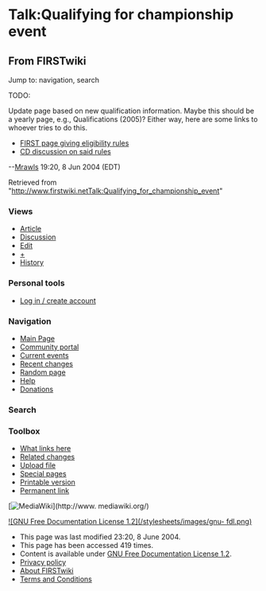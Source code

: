 # Talk:Qualifying for championship event

## From FIRSTwiki

Jump to: navigation, search

TODO:

Update page based on new qualification information. Maybe this should be a yearly page, e.g., Qualifications (2005)? Either way, here are some links to whoever tries to do this.

- [FIRST page giving eligibility rules](http://www.usfirst.org/robotics/2005/cmp_elig.htm "http://www.usfirst.org/robotics/2005/cmp_elig.htm")
- [CD discussion on said rules](http://www.chiefdelphi.com/forums/showthread.php?threadid=29003 "http://www.chiefdelphi.com/forums/showthread.php?threadid=29003")

--[Mrawls](User:Mrawls "User:Mrawls") 19:20, 8 Jun 2004 (EDT)

Retrieved from "<http://www.firstwiki.netTalk:Qualifying_for_championship_event>"

### Views

- [Article](Qualifying_for_championship_event)
- [Discussion](Talk:Qualifying_for_championship_event)
- [Edit](/index.php?title=Talk:Qualifying_for_championship_event&action=edit)
- [+](/index.php?title=Talk:Qualifying_for_championship_event&action=edit&section=new)
- [History](/index.php?title=Talk:Qualifying_for_championship_event&action=history)

### Personal tools

- [Log in / create account](/index.php?title=Special:Userlogin&returnto=Talk:Qualifying_for_championship_event)

[](Main_Page "Main Page")

### Navigation

- [Main Page](Main_Page)
- [Community portal](FIRSTwiki:Community_portal)
- [Current events](Current_events)
- [Recent changes](Special:Recentchanges)
- [Random page](Special:Random)
- [Help](Help:Contents)
- [Donations](FIRSTwiki:Site_support)

### Search

### Toolbox

- [What links here](Special:Whatlinkshere/Talk:Qualifying_for_championship_event)
- [Related changes](Special:Recentchangeslinked/Talk:Qualifying_for_championship_event)
- [Upload file](Special:Upload)
- [Special pages](Special:Specialpages)
- [Printable version](/index.php?title=Talk:Qualifying_for_championship_event&printable=yes)
- [Permanent link](/index.php?title=Talk:Qualifying_for_championship_event&oldid=39160)

[![MediaWiki](/skins/common/images/poweredby_mediawiki_88x31.png)](http://www.
mediawiki.org/)

[![GNU Free Documentation License 1.2](/stylesheets/images/gnu-
fdl.png)](http://www.gnu.org/copyleft/fdl.html)

- This page was last modified 23:20, 8 June 2004.
- This page has been accessed 419 times.
- Content is available under [GNU Free Documentation License 1.2](http://www.gnu.org/copyleft/fdl.html "http://www.gnu.org/copyleft/fdl.html").
- [Privacy policy](FIRSTwiki:Privacy_policy "FIRSTwiki:Privacy policy")
- [About FIRSTwiki](FIRSTwiki:About "FIRSTwiki:About")
- [Terms and Conditions](FIRSTwiki:Terms_and_conditions "FIRSTwiki:Terms and conditions")
